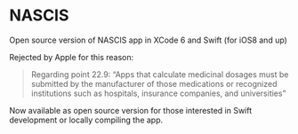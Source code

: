 # NASCIS
Open source version of NASCIS app in XCode 6 and Swift (for iOS8 and up)

Rejected by Apple for this reason:
>Regarding point 22.9: “Apps that calculate medicinal dosages must be submitted by the manufacturer of those medications or recognized institutions such as hospitals, insurance companies, and universities”

Now available as open source version for those interested in Swift development or locally compiling the app.
